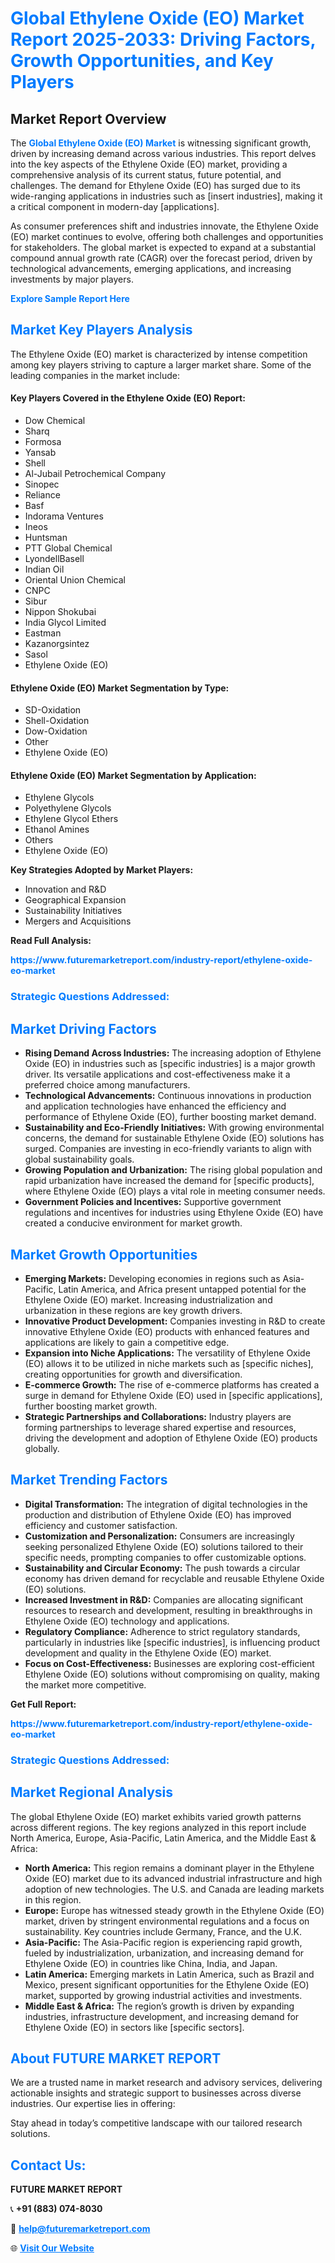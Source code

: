 <h1 style="color: #007BFF;">Global Ethylene Oxide (EO) Market Report 2025-2033: Driving Factors, Growth Opportunities, and Key Players</h1>

<section id="overview">
<h2>Market Report Overview</h2>
<p>The <a href="https://www.futuremarketreport.com/industry-report/ethylene-oxide-eo-market" style="color: #007BFF; text-decoration: none;"><strong>Global Ethylene Oxide (EO) Market</strong></a> is witnessing significant growth, driven by increasing demand across various industries. This report delves into the key aspects of the Ethylene Oxide (EO) market, providing a comprehensive analysis of its current status, future potential, and challenges. The demand for Ethylene Oxide (EO) has surged due to its wide-ranging applications in industries such as [insert industries], making it a critical component in modern-day [applications].</p>
<p>As consumer preferences shift and industries innovate, the Ethylene Oxide (EO) market continues to evolve, offering both challenges and opportunities for stakeholders. The global market is expected to expand at a substantial compound annual growth rate (CAGR) over the forecast period, driven by technological advancements, emerging applications, and increasing investments by major players.</p>
</section>

<section id="overview">
<p><a href="https://www.futuremarketreport.com/request-sample/reportId=30825" style="color: #007BFF; text-decoration: none;"><strong>Explore Sample Report Here</strong></a></p>
</section>

<section id="key-players">
<h2 style="color: #007BFF;">Market Key Players Analysis</h2>
<p>The Ethylene Oxide (EO) market is characterized by intense competition among key players striving to capture a larger market share. Some of the leading companies in the market include:</p>
<h4>Key Players Covered in the Ethylene Oxide (EO) Report:</h4>
<ul><li>Dow Chemical</li><li>Sharq</li><li>Formosa</li><li>Yansab</li><li>Shell</li><li>Al-Jubail Petrochemical Company</li><li>Sinopec</li><li>Reliance</li><li>Basf</li><li>Indorama Ventures</li><li>Ineos</li><li>Huntsman</li><li>PTT Global Chemical</li><li>LyondellBasell</li><li>Indian Oil</li><li>Oriental Union Chemical</li><li>CNPC</li><li>Sibur</li><li>Nippon Shokubai</li><li>India Glycol Limited</li><li>Eastman</li><li>Kazanorgsintez</li><li>Sasol</li><li>Ethylene Oxide (EO)</li></ul>
<h4>Ethylene Oxide (EO) Market Segmentation by Type:</h4>
<ul><li>SD-Oxidation</li><li>Shell-Oxidation</li><li>Dow-Oxidation</li><li>Other</li><li>Ethylene Oxide (EO)</li></ul>

<h4>Ethylene Oxide (EO) Market Segmentation by Application:</h4>
<ul><li>Ethylene Glycols</li><li>Polyethylene Glycols</li><li>Ethylene Glycol Ethers</li><li>Ethanol Amines</li><li>Others</li><li>Ethylene Oxide (EO)</li></ul>
<p><strong>Key Strategies Adopted by Market Players:</strong></p>
<ul>
<li>Innovation and R&D</li>
<li>Geographical Expansion</li>
<li>Sustainability Initiatives</li>
<li>Mergers and Acquisitions</li>
</ul>
</section>

<section>
<p><strong>Read Full Analysis: </strong></p><a href="https://www.futuremarketreport.com/industry-report/ethylene-oxide-eo-market" style="color: #007BFF; text-decoration: none;"><strong>https://www.futuremarketreport.com/industry-report/ethylene-oxide-eo-market</strong></a>
<h3 style="color: #007BFF;">Strategic Questions Addressed:</h3>
</section>

<section id="driving-factors">
<h2 style="color: #007BFF;">Market Driving Factors</h2>
<ul>
<li><strong>Rising Demand Across Industries:</strong> The increasing adoption of Ethylene Oxide (EO) in industries such as [specific industries] is a major growth driver. Its versatile applications and cost-effectiveness make it a preferred choice among manufacturers.</li>
<li><strong>Technological Advancements:</strong> Continuous innovations in production and application technologies have enhanced the efficiency and performance of Ethylene Oxide (EO), further boosting market demand.</li>
<li><strong>Sustainability and Eco-Friendly Initiatives:</strong> With growing environmental concerns, the demand for sustainable Ethylene Oxide (EO) solutions has surged. Companies are investing in eco-friendly variants to align with global sustainability goals.</li>
<li><strong>Growing Population and Urbanization:</strong> The rising global population and rapid urbanization have increased the demand for [specific products], where Ethylene Oxide (EO) plays a vital role in meeting consumer needs.</li>
<li><strong>Government Policies and Incentives:</strong> Supportive government regulations and incentives for industries using Ethylene Oxide (EO) have created a conducive environment for market growth.</li>
</ul>
</section>

<section id="growth-opportunities">
<h2 style="color: #007BFF;">Market Growth Opportunities</h2>
<ul>
<li><strong>Emerging Markets:</strong> Developing economies in regions such as Asia-Pacific, Latin America, and Africa present untapped potential for the Ethylene Oxide (EO) market. Increasing industrialization and urbanization in these regions are key growth drivers.</li>
<li><strong>Innovative Product Development:</strong> Companies investing in R&D to create innovative Ethylene Oxide (EO) products with enhanced features and applications are likely to gain a competitive edge.</li>
<li><strong>Expansion into Niche Applications:</strong> The versatility of Ethylene Oxide (EO) allows it to be utilized in niche markets such as [specific niches], creating opportunities for growth and diversification.</li>
<li><strong>E-commerce Growth:</strong> The rise of e-commerce platforms has created a surge in demand for Ethylene Oxide (EO) used in [specific applications], further boosting market growth.</li>
<li><strong>Strategic Partnerships and Collaborations:</strong> Industry players are forming partnerships to leverage shared expertise and resources, driving the development and adoption of Ethylene Oxide (EO) products globally.</li>
</ul>
</section>

<section id="trending-factors">
<h2 style="color: #007BFF;">Market Trending Factors</h2>
<ul>
<li><strong>Digital Transformation:</strong> The integration of digital technologies in the production and distribution of Ethylene Oxide (EO) has improved efficiency and customer satisfaction.</li>
<li><strong>Customization and Personalization:</strong> Consumers are increasingly seeking personalized Ethylene Oxide (EO) solutions tailored to their specific needs, prompting companies to offer customizable options.</li>
<li><strong>Sustainability and Circular Economy:</strong> The push towards a circular economy has driven demand for recyclable and reusable Ethylene Oxide (EO) solutions.</li>
<li><strong>Increased Investment in R&D:</strong> Companies are allocating significant resources to research and development, resulting in breakthroughs in Ethylene Oxide (EO) technology and applications.</li>
<li><strong>Regulatory Compliance:</strong> Adherence to strict regulatory standards, particularly in industries like [specific industries], is influencing product development and quality in the Ethylene Oxide (EO) market.</li>
<li><strong>Focus on Cost-Effectiveness:</strong> Businesses are exploring cost-efficient Ethylene Oxide (EO) solutions without compromising on quality, making the market more competitive.</li>
</ul>
</section>

<section>
<p><strong>Get Full Report: </strong></p><a href="https://www.futuremarketreport.com/industry-report/ethylene-oxide-eo-market" style="color: #007BFF; text-decoration: none;"><strong>https://www.futuremarketreport.com/industry-report/ethylene-oxide-eo-market</strong></a>
<h3 style="color: #007BFF;">Strategic Questions Addressed:</h3>
</section>


<section id="regional-analysis">
<h2 style="color: #007BFF;">Market Regional Analysis</h2>
<p>The global Ethylene Oxide (EO) market exhibits varied growth patterns across different regions. The key regions analyzed in this report include North America, Europe, Asia-Pacific, Latin America, and the Middle East & Africa:</p>
<ul>
<li><strong>North America:</strong> This region remains a dominant player in the Ethylene Oxide (EO) market due to its advanced industrial infrastructure and high adoption of new technologies. The U.S. and Canada are leading markets in this region.</li>
<li><strong>Europe:</strong> Europe has witnessed steady growth in the Ethylene Oxide (EO) market, driven by stringent environmental regulations and a focus on sustainability. Key countries include Germany, France, and the U.K.</li>
<li><strong>Asia-Pacific:</strong> The Asia-Pacific region is experiencing rapid growth, fueled by industrialization, urbanization, and increasing demand for Ethylene Oxide (EO) in countries like China, India, and Japan.</li>
<li><strong>Latin America:</strong> Emerging markets in Latin America, such as Brazil and Mexico, present significant opportunities for the Ethylene Oxide (EO) market, supported by growing industrial activities and investments.</li>
<li><strong>Middle East & Africa:</strong> The region’s growth is driven by expanding industries, infrastructure development, and increasing demand for Ethylene Oxide (EO) in sectors like [specific sectors].</li>
</ul>
</section>

<footer>
<h2 style="color: #007BFF;">About FUTURE MARKET REPORT</h2>
<p>We are a trusted name in market research and advisory services, delivering actionable insights and strategic support to businesses across diverse industries. Our expertise lies in offering:</p>

<p>Stay ahead in today’s competitive landscape with our tailored research solutions.</p>

<h2 style="color: #007BFF;">Contact Us:</h2>
<p><strong>FUTURE MARKET REPORT</strong></p>
<p>📞 <strong>+91 (883) 074-8030</strong></p>
<p>📧 <strong><a href="mailto:help@futuremarketreport.com" style="color: #007BFF;">help@futuremarketreport.com</a></strong></p>
<p>🌐 <strong><a href="https://www.futuremarketreport.com/" style="color: #007BFF;">Visit Our Website</a></strong></p>
</footer>